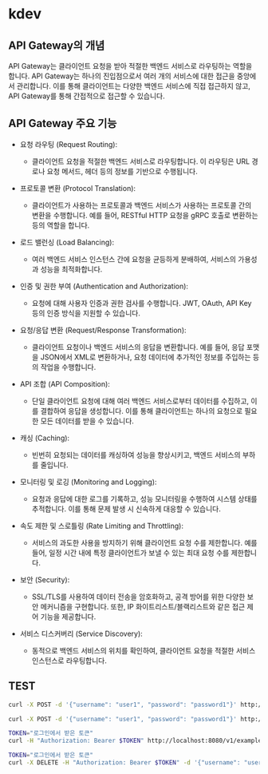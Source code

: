 # kdev

## API Gateway의 개념

API Gateway는 클라이언트 요청을 받아 적절한 백엔드 서비스로 라우팅하는 역할을 합니다. API Gateway는 하나의 진입점으로서 여러 개의 서비스에 대한 접근을 중앙에서 관리합니다. 이를 통해 클라이언트는 다양한 백엔드 서비스에 직접 접근하지 않고, API Gateway를 통해 간접적으로 접근할 수 있습니다.

## API Gateway 주요 기능

* 요청 라우팅 (Request Routing):
  * 클라이언트 요청을 적절한 백엔드 서비스로 라우팅합니다. 이 라우팅은 URL 경로나 요청 메서드, 헤더 등의 정보를 기반으로 수행됩니다.

* 프로토콜 변환 (Protocol Translation):
  * 클라이언트가 사용하는 프로토콜과 백엔드 서비스가 사용하는 프로토콜 간의 변환을 수행합니다. 예를 들어, RESTful HTTP 요청을 gRPC 호출로 변환하는 등의 역할을 합니다.

* 로드 밸런싱 (Load Balancing):
  * 여러 백엔드 서비스 인스턴스 간에 요청을 균등하게 분배하여, 서비스의 가용성과 성능을 최적화합니다.

* 인증 및 권한 부여 (Authentication and Authorization):
  * 요청에 대해 사용자 인증과 권한 검사를 수행합니다. JWT, OAuth, API Key 등의 인증 방식을 지원할 수 있습니다.

* 요청/응답 변환 (Request/Response Transformation):
  * 클라이언트 요청이나 백엔드 서비스의 응답을 변환합니다. 예를 들어, 응답 포맷을 JSON에서 XML로 변환하거나, 요청 데이터에 추가적인 정보를 주입하는 등의 작업을 수행합니다.

* API 조합 (API Composition):
  * 단일 클라이언트 요청에 대해 여러 백엔드 서비스로부터 데이터를 수집하고, 이를 결합하여 응답을 생성합니다. 이를 통해 클라이언트는 하나의 요청으로 필요한 모든 데이터를 받을 수 있습니다.

* 캐싱 (Caching):
  * 빈번히 요청되는 데이터를 캐싱하여 성능을 향상시키고, 백엔드 서비스의 부하를 줄입니다.

* 모니터링 및 로깅 (Monitoring and Logging):
  * 요청과 응답에 대한 로그를 기록하고, 성능 모니터링을 수행하여 시스템 상태를 추적합니다. 이를 통해 문제 발생 시 신속하게 대응할 수 있습니다.

* 속도 제한 및 스로틀링 (Rate Limiting and Throttling):
  * 서비스의 과도한 사용을 방지하기 위해 클라이언트 요청 수를 제한합니다. 예를 들어, 일정 시간 내에 특정 클라이언트가 보낼 수 있는 최대 요청 수를 제한합니다.

* 보안 (Security):
  * SSL/TLS를 사용하여 데이터 전송을 암호화하고, 공격 방어를 위한 다양한 보안 메커니즘을 구현합니다. 또한, IP 화이트리스트/블랙리스트와 같은 접근 제어 기능을 제공합니다.

* 서비스 디스커버리 (Service Discovery):
  * 동적으로 백엔드 서비스의 위치를 확인하여, 클라이언트 요청을 적절한 서비스 인스턴스로 라우팅합니다.


## TEST

```bash 
curl -X POST -d '{"username": "user1", "password": "password1"}' http://localhost:8080/v1/example/createuser

curl -X POST -d '{"username": "user1", "password": "password1"}' http://localhost:8080/v1/example/login

TOKEN="로그인에서 받은 토큰"
curl -H "Authorization: Bearer $TOKEN" http://localhost:8080/v1/example/name -d '{"name": "World"}'

TOKEN="로그인에서 받은 토큰"
curl -X DELETE -H "Authorization: Bearer $TOKEN" -d '{"username": "user1"}' http://localhost:8080/v1/example/deleteuser
```